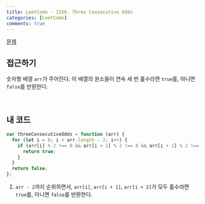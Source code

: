 ```yaml
---
title: LeetCode - 1550. Three Consecutive Odds
categories: [LeetCode]
comments: true
---
```


[문제](https://leetcode.com/problems/three-consecutive-odds/)

## 접근하기

숫자형 배열 `arr`가 주어진다. 이 배열의 원소들이 연속 세 번 홀수라면 `true`를, 아니면 `false`를 반환한다.

<br>

## 내 코드

```js
var threeConsecutiveOdds = function (arr) {
  for (let i = 0; i < arr.length - 2; i++) {
    if (arr[i] % 2 !== 0 && arr[i + 1] % 2 !== 0 && arr[i + 2] % 2 !== 0) {
      return true;
    }
  }
  return false;
};
```

1. `arr - 2`까지 순회하면서, `arr[i]`, `arr[i + 1]`, `arr[i + 2]`가 모두 홀수라면 `true`를, 아니면 `false`를 반환한다.
